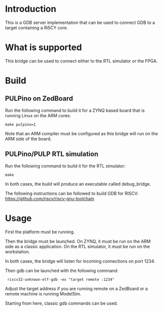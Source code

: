 # Introduction

This is a GDB server implementation that can be used to connect GDB to a target containing a Ri5CY core.

# What is supported

This bridge can be used to connect either to the RTL simulator or the FPGA.

# Build

## PULPino on ZedBoard
Run the following command to build it for a ZYNQ based board that is running Linux on the ARM cores:

    make pulpino=1

Note that an ARM compiler must be configured as this bridge will run on the ARM side of the board.

## PULPino/PULP RTL simulation

Run the following command to build it for the RTL simulator:

    make

In both cases, the build will produce an executable called debug_bridge.

The following instructions can be followed to build GDB for RISCV: https://github.com/riscv/riscv-gnu-toolchain

# Usage

First the platform must be running.

Then the bridge must be launched. On ZYNQ, it must be run on the ARM side as a classic application. On the RTL simulator, it must be run on the workstation.

In both cases, the bridge will listen for incoming connections on port 1234.

Then gdb can be launched with the following command:

     riscv32-unknown-elf-gdb -ex "target remote :1234"

Adjust the target address if you are running remote on a ZedBoard or a remote machine is running ModelSim.

Starting from here, classic gdb commands can be used.
